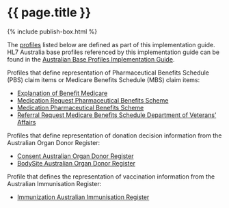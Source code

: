 # {{ page.title }}

{% include publish-box.html %}

The [profiles](http://hl7.org/fhir/STU3/profiling.html) listed below are defined as part of this implementation guide.
HL7 Australia base profiles referenced by this implementation guide can be found in the [Australian Base Profiles Implementation Guide](http://www.hl7.org.au/fhir/base2018Sep/).

Profiles that define representation of Pharmaceutical Benefits Schedule (PBS) claim items or Medicare Benefits Schedule (MBS) claim items:
* [Explanation of Benefit Medicare](StructureDefinition-explanationofbenefit-medicare.html)
* [Medication Request Pharmaceutical Benefits Scheme](StructureDefinition-medicationrequest-pbs.html)
* [Medication Pharmaceutical Benefits Scheme](StructureDefinition-medication-pbs.html)
* [Referral Request Medicare Benefits Schedule Department of Veterans’ Affairs](StructureDefinition-referralrequest-mbsdva.html)

Profiles that define representation of donation decision information from the Australian Organ Donor Register:
* [Consent Australian Organ Donor Register](StructureDefinition-consent-aodr.html)
* [BodySite Australian Organ Donor Register](StructureDefinition-bodysite-aodr.html)

Profile that defines the representation of vaccination information from the Australian Immunisation Register:
* [Immunization Australian Immunisation Register](StructureDefinition-immunization-air.html)

